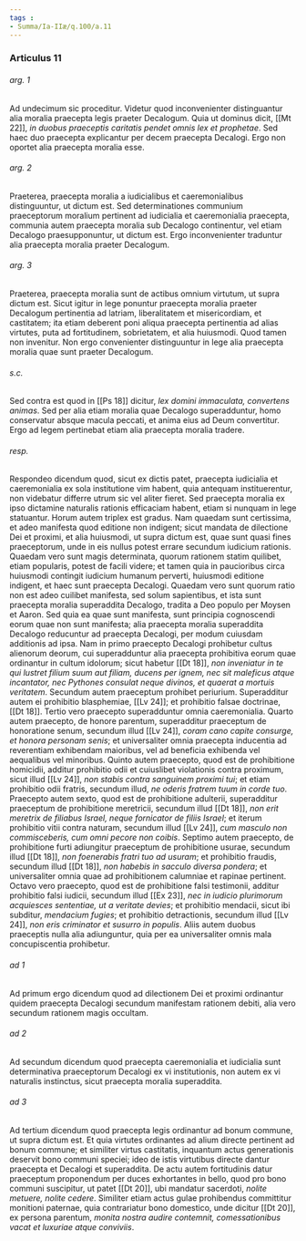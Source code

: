```yaml
---
tags : 
- Summa/Ia-IIæ/q.100/a.11
---
```


### Articulus 11

###### arg. 1
Ad undecimum sic proceditur. Videtur quod inconvenienter distinguantur alia moralia praecepta legis praeter Decalogum. Quia ut dominus dicit, [[Mt 22]], *in duobus praeceptis caritatis pendet omnis lex et prophetae*. Sed haec duo praecepta explicantur per decem praecepta Decalogi. Ergo non oportet alia praecepta moralia esse.

###### arg. 2
Praeterea, praecepta moralia a iudicialibus et caeremonialibus distinguuntur, ut dictum est. Sed determinationes communium praeceptorum moralium pertinent ad iudicialia et caeremonialia praecepta, communia autem praecepta moralia sub Decalogo continentur, vel etiam Decalogo praesupponuntur, ut dictum est. Ergo inconvenienter traduntur alia praecepta moralia praeter Decalogum.

###### arg. 3
Praeterea, praecepta moralia sunt de actibus omnium virtutum, ut supra dictum est. Sicut igitur in lege ponuntur praecepta moralia praeter Decalogum pertinentia ad latriam, liberalitatem et misericordiam, et castitatem; ita etiam deberent poni aliqua praecepta pertinentia ad alias virtutes, puta ad fortitudinem, sobrietatem, et alia huiusmodi. Quod tamen non invenitur. Non ergo convenienter distinguuntur in lege alia praecepta moralia quae sunt praeter Decalogum.

###### s.c.
Sed contra est quod in [[Ps 18]] dicitur, *lex domini immaculata, convertens animas*. Sed per alia etiam moralia quae Decalogo superadduntur, homo conservatur absque macula peccati, et anima eius ad Deum convertitur. Ergo ad legem pertinebat etiam alia praecepta moralia tradere.

###### resp.
Respondeo dicendum quod, sicut ex dictis patet, praecepta iudicialia et caeremonialia ex sola institutione vim habent, quia antequam instituerentur, non videbatur differre utrum sic vel aliter fieret. Sed praecepta moralia ex ipso dictamine naturalis rationis efficaciam habent, etiam si nunquam in lege statuantur. Horum autem triplex est gradus. Nam quaedam sunt certissima, et adeo manifesta quod editione non indigent; sicut mandata de dilectione Dei et proximi, et alia huiusmodi, ut supra dictum est, quae sunt quasi fines praeceptorum, unde in eis nullus potest errare secundum iudicium rationis. Quaedam vero sunt magis determinata, quorum rationem statim quilibet, etiam popularis, potest de facili videre; et tamen quia in paucioribus circa huiusmodi contingit iudicium humanum perverti, huiusmodi editione indigent, et haec sunt praecepta Decalogi. Quaedam vero sunt quorum ratio non est adeo cuilibet manifesta, sed solum sapientibus, et ista sunt praecepta moralia superaddita Decalogo, tradita a Deo populo per Moysen et Aaron. Sed quia ea quae sunt manifesta, sunt principia cognoscendi eorum quae non sunt manifesta; alia praecepta moralia superaddita Decalogo reducuntur ad praecepta Decalogi, per modum cuiusdam additionis ad ipsa. Nam in primo praecepto Decalogi prohibetur cultus alienorum deorum, cui superadduntur alia praecepta prohibitiva eorum quae ordinantur in cultum idolorum; sicut habetur [[Dt 18]], *non inveniatur in te qui lustret filium suum aut filiam, ducens per ignem, nec sit maleficus atque incantator, nec Pythones consulat neque divinos, et quaerat a mortuis veritatem*. Secundum autem praeceptum prohibet periurium. Superadditur autem ei prohibitio blasphemiae, [[Lv 24]]; et prohibitio falsae doctrinae, [[Dt 18]]. Tertio vero praecepto superadduntur omnia caeremonialia. Quarto autem praecepto, de honore parentum, superadditur praeceptum de honoratione senum, secundum illud [[Lv 24]], *coram cano capite consurge, et honora personam senis*; et universaliter omnia praecepta inducentia ad reverentiam exhibendam maioribus, vel ad beneficia exhibenda vel aequalibus vel minoribus. Quinto autem praecepto, quod est de prohibitione homicidii, additur prohibitio odii et cuiuslibet violationis contra proximum, sicut illud [[Lv 24]], *non stabis contra sanguinem proximi tui*; et etiam prohibitio odii fratris, secundum illud, *ne oderis fratrem tuum in corde tuo*. Praecepto autem sexto, quod est de prohibitione adulterii, superadditur praeceptum de prohibitione meretricii, secundum illud [[Dt 18]], *non erit meretrix de filiabus Israel, neque fornicator de filiis Israel*; et iterum prohibitio vitii contra naturam, secundum illud [[Lv 24]], *cum masculo non commisceberis, cum omni pecore non coibis*. Septimo autem praecepto, de prohibitione furti adiungitur praeceptum de prohibitione usurae, secundum illud [[Dt 18]], *non foenerabis fratri tuo ad usuram*; et prohibitio fraudis, secundum illud [[Dt 18]], *non habebis in sacculo diversa pondera*; et universaliter omnia quae ad prohibitionem calumniae et rapinae pertinent. Octavo vero praecepto, quod est de prohibitione falsi testimonii, additur prohibitio falsi iudicii, secundum illud [[Ex 23]], *nec in iudicio plurimorum acquiesces sententiae, ut a veritate devies*; et prohibitio mendacii, sicut ibi subditur, *mendacium fugies*; et prohibitio detractionis, secundum illud [[Lv 24]], *non eris criminator et susurro in populis*. Aliis autem duobus praeceptis nulla alia adiunguntur, quia per ea universaliter omnis mala concupiscentia prohibetur.

###### ad 1
Ad primum ergo dicendum quod ad dilectionem Dei et proximi ordinantur quidem praecepta Decalogi secundum manifestam rationem debiti, alia vero secundum rationem magis occultam.

###### ad 2
Ad secundum dicendum quod praecepta caeremonialia et iudicialia sunt determinativa praeceptorum Decalogi ex vi institutionis, non autem ex vi naturalis instinctus, sicut praecepta moralia superaddita.

###### ad 3
Ad tertium dicendum quod praecepta legis ordinantur ad bonum commune, ut supra dictum est. Et quia virtutes ordinantes ad alium directe pertinent ad bonum commune; et similiter virtus castitatis, inquantum actus generationis deservit bono communi speciei; ideo de istis virtutibus directe dantur praecepta et Decalogi et superaddita. De actu autem fortitudinis datur praeceptum proponendum per duces exhortantes in bello, quod pro bono communi suscipitur, ut patet [[Dt 20]], ubi mandatur sacerdoti, *nolite metuere, nolite cedere*. Similiter etiam actus gulae prohibendus committitur monitioni paternae, quia contrariatur bono domestico, unde dicitur [[Dt 20]], ex persona parentum, *monita nostra audire contemnit, comessationibus vacat et luxuriae atque conviviis*.

